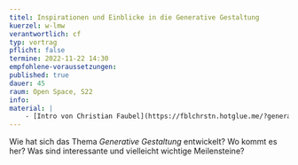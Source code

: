 ```yaml
---
titel: Inspirationen und Einblicke in die Generative Gestaltung
kuerzel: w-lmw
verantwortlich: cf
typ: vortrag
pflicht: false
termine: 2022-11-22 14:30
empfohlene-voraussetzungen:
published: true
dauer: 45
raum: Open Space, S22
info: 
material: |
    - [Intro von Christian Faubel](https://fblchrstn.hotglue.me/?generative_gestaltung)
---
```


Wie hat sich das Thema *Generative Gestaltung* entwickelt? Wo kommt es her? Was sind interessante und vielleicht wichtige Meilensteine?



